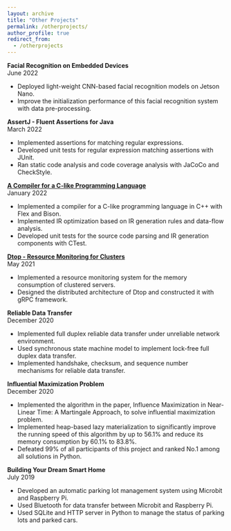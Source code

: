 ```yaml
---
layout: archive
title: "Other Projects"
permalink: /otherprojects/
author_profile: true
redirect_from:
  - /otherprojects
---
```


**Facial Recognition on Embedded Devices**\
June 2022

- Deployed light-weight CNN-based facial recognition models on Jetson Nano.
- Improve the initialization performance of this facial recognition system with data pre-processing.

**AssertJ - Fluent Assertions for Java**\
March 2022

- Implemented assertions for matching regular expressions.
- Developed unit tests for regular expression matching assertions with JUnit.
- Ran static code analysis and code coverage analysis with JaCoCo and CheckStyle.

**[A Compiler for a C-like Programming Language](https://github.com/wateryloo/CS324)**\
January 2022

- Implemented a compiler for a C-like programming language in C++ with Flex and Bison.
- Implemented IR optimization based on IR generation rules and data-flow analysis.
- Developed unit tests for the source code parsing and IR generation components with CTest.

**[Dtop - Resource Monitoring for Clusters](https://github.com/wateryloo/dtop)**\
May 2021

- Implemented a resource monitoring system for the memory consumption of clustered servers.
- Designed the distributed architecture of Dtop and constructed it with gRPC framework.

**Reliable Data Transfer**\
December 2020

- Implemented full duplex reliable data transfer under unreliable network environment.
- Used synchronous state machine model to implement lock-free full duplex data transfer.
- Implemented handshake, checksum, and sequence number mechanisms for reliable data transfer.

**Influential Maximization Problem**\
December 2020

- Implemented the algorithm in the paper, Influence Maximization in Near-Linear Time: A Martingale Approach, to solve influential maximization problem.
- Implemented heap-based lazy materialization to significantly improve the running speed of this algorithm by up to 56.1% and reduce its memory consumption by 60.1% to 83.8%.
- Defeated 99% of all participants of this project and ranked No.1 among all solutions in Python.

**Building Your Dream Smart Home**\
July 2019

- Developed an automatic parking lot management system using Microbit and Raspberry Pi.
- Used Bluetooth for data transfer between Microbit and Raspberry Pi.
- Used SQLite and HTTP server in Python to manage the status of parking lots and parked cars.
